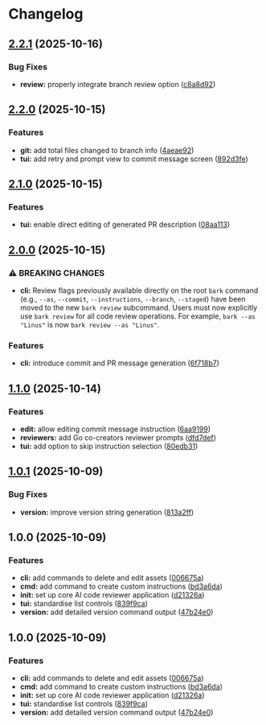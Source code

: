 # Changelog

## [2.2.1](https://github.com/ionut-t/bark/compare/v2.2.0...v2.2.1) (2025-10-16)


### Bug Fixes

* **review:** properly integrate branch review option ([c8a8d92](https://github.com/ionut-t/bark/commit/c8a8d92ece930b3ca0cf696188caba2c36ba0d83))

## [2.2.0](https://github.com/ionut-t/bark/compare/v2.1.0...v2.2.0) (2025-10-15)


### Features

* **git:** add total files changed to branch info ([4aeae92](https://github.com/ionut-t/bark/commit/4aeae92b01b0b798d1fbf7819267f1e221858c2d))
* **tui:** add retry and prompt view to commit message screen ([892d3fe](https://github.com/ionut-t/bark/commit/892d3fee0483071af86bc17c5c2f6fccc91379cf))

## [2.1.0](https://github.com/ionut-t/bark/compare/v2.0.0...v2.1.0) (2025-10-15)


### Features

* **tui:** enable direct editing of generated PR description ([08aa113](https://github.com/ionut-t/bark/commit/08aa113c0f931d3abb4459c5d1beb4ccd407e9f7))

## [2.0.0](https://github.com/ionut-t/bark/compare/v1.1.0...v2.0.0) (2025-10-15)


### ⚠ BREAKING CHANGES

* **cli:** Review flags previously available directly on the root `bark` command (e.g., `--as`, `--commit`, `--instructions`, `--branch`, `--staged`) have been moved to the new `bark review` subcommand. Users must now explicitly use `bark review` for all code review operations. For example, `bark --as "Linus"` is now `bark review --as "Linus"`.

### Features

* **cli:** introduce commit and PR message generation ([6f718b7](https://github.com/ionut-t/bark/commit/6f718b70c58c2f7255146cc5867a534d77b312c0))

## [1.1.0](https://github.com/ionut-t/bark/compare/v1.0.1...v1.1.0) (2025-10-14)


### Features

* **edit:** allow editing commit message instruction ([6aa9199](https://github.com/ionut-t/bark/commit/6aa9199c67f9fc7952f672174178b6793d988bc5))
* **reviewers:** add Go co-creators reviewer prompts ([dfd7def](https://github.com/ionut-t/bark/commit/dfd7def03efe73726be3cb58d622231981d86a6a))
* **tui:** add option to skip instruction selection ([80edb31](https://github.com/ionut-t/bark/commit/80edb31bf6fc582aa8a21703dbe02432878ce4a8))

## [1.0.1](https://github.com/ionut-t/bark/compare/v1.0.0...v1.0.1) (2025-10-09)


### Bug Fixes

* **version:** improve version string generation ([813a2ff](https://github.com/ionut-t/bark/commit/813a2ffacec989e9eb8fc1db0fb308eb2b568ada))

## 1.0.0 (2025-10-09)


### Features

* **cli:** add commands to delete and edit assets ([006675a](https://github.com/ionut-t/bark/commit/006675af4284bb304afba26b76030489779ae13d))
* **cmd:** add command to create custom instructions ([bd3a6da](https://github.com/ionut-t/bark/commit/bd3a6daf249d943af9045a301c067fb462462517))
* **init:** set up core AI code reviewer application ([d21326a](https://github.com/ionut-t/bark/commit/d21326a96cb438e029fe5527e93afb7091fa2cb9))
* **tui:** standardise list controls ([839f9ca](https://github.com/ionut-t/bark/commit/839f9cae2739c4607eeff592c55e377604347ad6))
* **version:** add detailed version command output ([47b24e0](https://github.com/ionut-t/bark/commit/47b24e083555c27a0d2696ff040c14c6693cc13b))

## 1.0.0 (2025-10-09)


### Features

* **cli:** add commands to delete and edit assets ([006675a](https://github.com/ionut-t/bark/commit/006675af4284bb304afba26b76030489779ae13d))
* **cmd:** add command to create custom instructions ([bd3a6da](https://github.com/ionut-t/bark/commit/bd3a6daf249d943af9045a301c067fb462462517))
* **init:** set up core AI code reviewer application ([d21326a](https://github.com/ionut-t/bark/commit/d21326a96cb438e029fe5527e93afb7091fa2cb9))
* **tui:** standardise list controls ([839f9ca](https://github.com/ionut-t/bark/commit/839f9cae2739c4607eeff592c55e377604347ad6))
* **version:** add detailed version command output ([47b24e0](https://github.com/ionut-t/bark/commit/47b24e083555c27a0d2696ff040c14c6693cc13b))
